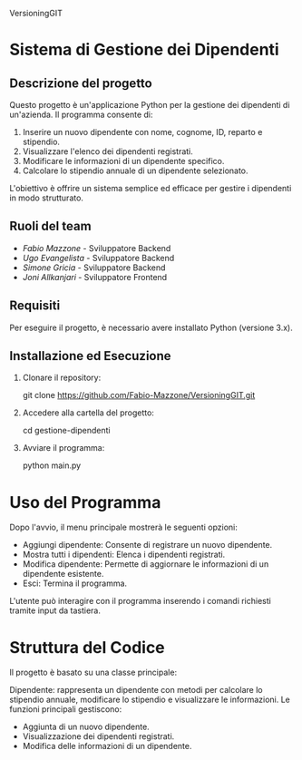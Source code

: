 VersioningGIT
# Sistema di Gestione dei Dipendenti

## Descrizione del progetto
Questo progetto è un'applicazione Python per la gestione dei dipendenti di un'azienda. Il programma consente di:

1. Inserire un nuovo dipendente con nome, cognome, ID, reparto e stipendio.
2. Visualizzare l'elenco dei dipendenti registrati.
3. Modificare le informazioni di un dipendente specifico.
4. Calcolare lo stipendio annuale di un dipendente selezionato.


L'obiettivo è offrire un sistema semplice ed efficace per gestire i dipendenti in modo strutturato.


## Ruoli del team
- *Fabio Mazzone* - Sviluppatore Backend  
- *Ugo Evangelista* - Sviluppatore Backend 
- *Simone Gricia* - Sviluppatore Backend   
- *Joni Allkanjari* - Sviluppatore Frontend

## Requisiti
Per eseguire il progetto, è necessario avere installato Python (versione 3.x).


## Installazione ed Esecuzione
1. Clonare il repository:
   
   git clone https://github.com/Fabio-Mazzone/VersioningGIT.git
2. Accedere alla cartella del progetto:

   cd gestione-dipendenti

3. Avviare il programma:

    python main.py

# Uso del Programma
Dopo l'avvio, il menu principale mostrerà le seguenti opzioni:

- Aggiungi dipendente: Consente di registrare un nuovo dipendente.
- Mostra tutti i dipendenti: Elenca i dipendenti registrati.
- Modifica dipendente: Permette di aggiornare le informazioni di un dipendente esistente.
- Esci: Termina il programma.

L'utente può interagire con il programma inserendo i comandi richiesti tramite input da tastiera.

# Struttura del Codice
Il progetto è basato su una classe principale:

Dipendente: rappresenta un dipendente con metodi per calcolare lo stipendio annuale, modificare lo stipendio e visualizzare le informazioni.
Le funzioni principali gestiscono:

- Aggiunta di un nuovo dipendente.
- Visualizzazione dei dipendenti registrati.
- Modifica delle informazioni di un dipendente.



